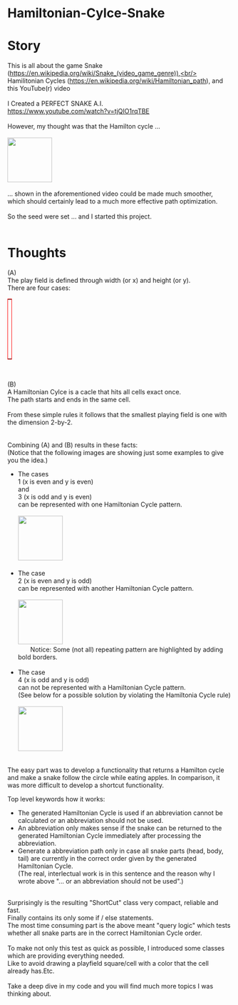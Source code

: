 # Hamiltonian-Cylce-Snake

# Story
This is all about the game Snake (https://en.wikipedia.org/wiki/Snake_(video_game_genre)),<br/>
Hamilitonian Cycles (https://en.wikipedia.org/wiki/Hamiltonian_path), and this YouTube(r) video<br/>
<br/>
I Created a PERFECT SNAKE A.I.<br/>
https://www.youtube.com/watch?v=tjQIO1rqTBE<br/>
<br/>
However, my thought was that the Hamilton cycle ... <br/>
<br/>
<img src="https://live.staticflickr.com/65535/50508327758_f8a6e273ee_k.jpg" style="width: 100px; height: 100px;"><br/>
<br/>
... shown in the aforementioned video could be made much smoother, which should certainly lead to a much more effective path optimization.<br/>
<br/>
So the seed were set ... and I started this project.<br/>
<br/>

# Thoughts
(A)<br/>
The play field is defined through width (or x) and height (or y).<br/>
There are four cases:<br/>

<table style="width:10px; border: 1px red solid;">
  <tr>
    <th>case</th>
    <th>x</th>
    <th>y</th> 
  </tr>
  <tr>
    <td>1</td>
    <td>even</td>
    <td>even</td>
  </tr>
  <tr>
    <td>2</td>
    <td>even</td>
    <td>odd</td>
  </tr>
  <tr>
    <td>3</td>
    <td>odd</td>
    <td>even</td>
  </tr>
  <tr>
  	<td>4</td>
    <td>odd</td>
    <td>odd</td>
   </tr>
</table>
<br/>

(B)<br/>
A Hamiltonian Cylce is a cacle that hits all cells exact once.<br/>
The path starts and ends in the same cell.<br/>
<br/>
From these simple rules it follows that the smallest playing field is one with the dimension 2-by-2.<br/>
<br/>
<br/>
Combining (A) and (B) results in these facts:<br/>
(Notice that the following images are showing just some examples to give you the idea.)<br/>
<ul>
  <li>
    The cases<br/>
    1 (x is even and y is even)<br/>
    and<br/>
    3 (x is odd and y is even)<br/>
    can be represented with one Hamiltonian Cycle pattern.<br/>
    <br/>
    <img src="https://live.staticflickr.com/65535/50516580278_b87d37b579_c.jpg" style="width: 100px; height: 100px;"><br/>
    <br/>
  </li>
  <li>
    The case<br/>
    2 (x is even and y is odd)<br/>
    can be represented with another Hamiltonian Cycle pattern.<br/>
    <br/>
    <img src="https://live.staticflickr.com/65535/50533997831_fb870bd208_w.jpg" style="width: 100px; height: 100px;"><br/>
    &nbsp;&nbsp;&nbsp;&nbsp;&nbsp;&nbsp;&nbsp;Notice: Some (not all) repeating pattern are highlighted by adding bold borders.<br/>
    <br/>
  </li>
  <li>
    The case<br/>
    4 (x is odd and y is odd)<br/>
    can not be represented with a Hamiltonian Cycle pattern.<br/>
    (See below for a possible solution by violating the Hamiltonia Cycle rule)<br/>
    <br/>
    <img src="https://live.staticflickr.com/65535/50517537862_ff6ba5b660_n.jpg" style="width: 100px; height: 100px;"><br/>
    <br/>
  </li>
</ul>

The easy part was to develop a functionality that returns a Hamilton cycle and make a snake follow the circle while eating apples.
In comparison, it was more difficult to develop a shortcut functionality.

Top level keywords how it works:

<ul>
  <li>
    The generated Hamiltonian Cycle is used if an abbreviation cannot be calculated or an abbreviation should not be used.
  </li>
  <li>
    An abbreviation only makes sense if the snake can be returned to the generated Hamiltonian Cycle immediately after processing the abbreviation.
  </li>
  <li>
    Generate a abbreviation path only in case all snake parts (head, body, tail) are currently in the correct order given by the generated Hamiltonian Cycle.<br/>
    (The real, interlectual work is in this sentence and the reason why I wrote above "... or an abbreviation should not be used".)
  </li>
</ul>
<br/>
Surprisingly is the resulting "ShortCut" class very compact, reliable and fast.<br/>
Finally contains its only some if / else statements.<br/>
The most time consuming part is the above meant "query logic" which tests whether all snake parts are in the correct Hamiltonian Cycle order.<br/>
<br/>
To make not only this test as quick as possible, I introduced some classes which are providing everything needed.<br/>
Like to avoid drawing a playfield square/cell with a color that the cell already has.Etc.<br/>
<br/>
Take a deep dive in my code and you will find much more topics I was thinking about. 
